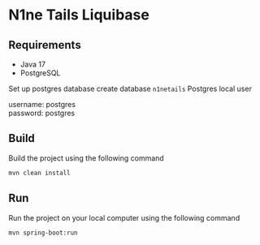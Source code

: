 # N1ne Tails Liquibase

## Requirements
- Java 17
- PostgreSQL

Set up postgres database create database `n1netails`
Postgres local user

username: postgres \
password: postgres

## Build
Build the project using the following command
```bash
mvn clean install
```

## Run
Run the project on your local computer using the following command
```bash
mvn spring-boot:run
```
